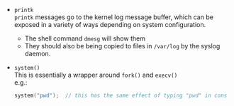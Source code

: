 - `printk`  
  `printk` messages go to the kernel log message buffer, which can be exposed in a variety of ways depending on system configuration.  
  - The shell command `dmesg` will show them  
  - They should also be being copied to files in `/var/log` by the syslog daemon.  

- `system()`  
  This is essentially a wrapper around `fork()` and `execv()`  
  e.g.:  
  ```c
  system("pwd");  // this has the same effect of typing "pwd" in console
  ```
